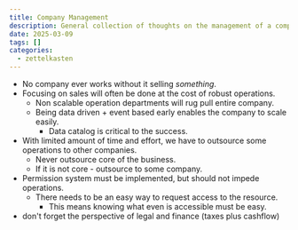 ```yaml
---
title: Company Management
description: General collection of thoughts on the management of a company
date: 2025-03-09
tags: []
categories:
  - zettelkasten
---
```


- No company ever works without it selling *something*.
- Focusing on sales will often be done at the cost of robust operations.
    - Non scalable operation departments will rug pull entire company.
    - Being data driven + event based early enables the company to scale easily.
        - Data catalog is critical to the success.
- With limited amount of time and effort, we have to outsource some operations to other companies.
    - Never outsource core of the business.
    - If it is not core - outsource to some company.
- Permission system must be implemented, but should not impede operations. 
    - There needs to be an easy way to request access to the resource.
        - This means knowing what even is accessible must be easy.
- don't forget the perspective of legal and finance (taxes plus cashflow)
